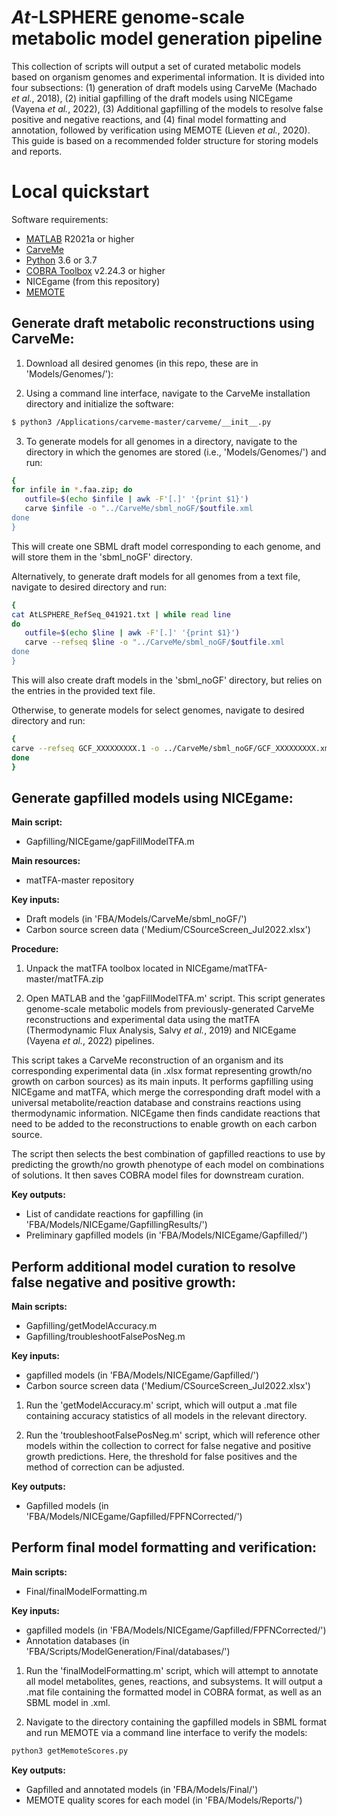 *At*-LSPHERE genome-scale metabolic model generation pipeline
========================

This collection of scripts will output a set of curated metabolic models based on organism genomes and experimental information. It is divided into four subsections: (1) generation of draft models using CarveMe (Machado *et al.*, 2018), (2) initial gapfilling of the draft models using NICEgame (Vayena *et al.*, 2022), (3) Additional gapfilling of the models to resolve false positive and negative reactions, and (4) final model formatting and annotation, followed by verification using MEMOTE (Lieven *et al.*, 2020). This guide is based on a recommended folder structure for storing models and reports.

# Local quickstart

Software requirements:
  * [MATLAB](https://www.mathworks.com/products/matlab.html) R2021a or higher
  * [CarveMe](https://carveme.readthedocs.io/en/latest/installation.html)
  * [Python](https://www.python.org) 3.6 or 3.7
  * [COBRA Toolbox](https://opencobra.github.io/cobratoolbox/stable/) v2.24.3 or higher
  * NICEgame (from this repository)
  * [MEMOTE](https://memote.readthedocs.io/en/latest/)

## Generate draft metabolic reconstructions using CarveMe:
1. Download all desired genomes (in this repo, these are in 'Models/Genomes/'):

2. Using a command line interface, navigate to the CarveMe installation directory and initialize the software:
  ```bash
  $ python3 /Applications/carveme-master/carveme/__init__.py
  ```

3. To generate models for all genomes in a directory, navigate to the directory in which the genomes are stored (i.e., 'Models/Genomes/') and run:
```bash
{
for infile in *.faa.zip; do
   outfile=$(echo $infile | awk -F'[.]' '{print $1}')
   carve $infile -o "../CarveMe/sbml_noGF/$outfile.xml
done
}
```
This will create one SBML draft model corresponding to each genome, and will store them in the 'sbml_noGF' directory.

 Alternatively, to generate draft models for all genomes from a text file, navigate to desired directory and run:
```bash
{
cat AtLSPHERE_RefSeq_041921.txt | while read line 
do
   outfile=$(echo $line | awk -F'[.]' '{print $1}')
   carve --refseq $line -o "../CarveMe/sbml_noGF/$outfile.xml
done
}
```
This will also create draft models in the 'sbml_noGF' directory, but relies on the entries in the provided text file.

 Otherwise, to generate models for select genomes, navigate to desired directory and run:
```bash
{
carve --refseq GCF_XXXXXXXXX.1 -o ../CarveMe/sbml_noGF/GCF_XXXXXXXXX.xml
done
}
```

## Generate gapfilled models using NICEgame:

**Main script:**
* Gapfilling/NICEgame/gapFillModelTFA.m

**Main resources:**
  * matTFA-master repository

**Key inputs:**
  * Draft models (in 'FBA/Models/CarveMe/sbml_noGF/')
  * Carbon source screen data ('Medium/CSourceScreen_Jul2022.xlsx')

**Procedure:**
1. Unpack the matTFA toolbox located in NICEgame/matTFA-master/matTFA.zip

2. Open MATLAB and the 'gapFillModelTFA.m' script. This script generates genome-scale metabolic models from previously-generated CarveMe reconstructions and experimental data using the matTFA (Thermodynamic Flux Analysis, Salvy *et al.*, 2019) and NICEgame (Vayena *et al.*, 2022) pipelines.

 This script takes a CarveMe reconstruction of an organism and its corresponding experimental data (in .xlsx format representing growth/no growth on carbon sources) as its main inputs. It performs gapfilling using NICEgame and matTFA, which merge the corresponding draft model with a universal metabolite/reaction database and constrains reactions using thermodynamic information. NICEgame then finds candidate reactions that need to be added to the reconstructions to enable growth on each carbon source.

 The script then selects the best combination of gapfilled reactions to use by predicting the growth/no growth phenotype of each model on combinations of solutions. It then saves COBRA model files for downstream curation.

**Key outputs:**
  * List of candidate reactions for gapfilling (in 'FBA/Models/NICEgame/GapfillingResults/')
  * Preliminary gapfilled models (in 'FBA/Models/NICEgame/Gapfilled/')

## Perform additional model curation to resolve false negative and positive growth:

**Main scripts:**
  * Gapfilling/getModelAccuracy.m
  * Gapfilling/troubleshootFalsePosNeg.m

**Key inputs:**
  * gapfilled models (in 'FBA/Models/NICEgame/Gapfilled/')
  * Carbon source screen data ('Medium/CSourceScreen_Jul2022.xlsx')

1. Run the 'getModelAccuracy.m' script, which will output a .mat file containing accuracy statistics of all models in the relevant directory.

2. Run the 'troubleshootFalsePosNeg.m' script, which will reference other models within the collection to correct for false negative and positive growth predictions. Here, the threshold for false positives and the method of correction can be adjusted.

**Key outputs:**
  * Gapfilled models (in 'FBA/Models/NICEgame/Gapfilled/FPFNCorrected/')

## Perform final model formatting and verification:

**Main scripts:**
  * Final/finalModelFormatting.m

**Key inputs:**
  * gapfilled models (in 'FBA/Models/NICEgame/Gapfilled/FPFNCorrected/')
  * Annotation databases (in 'FBA/Scripts/ModelGeneration/Final/databases/')

1. Run the 'finalModelFormatting.m' script, which will attempt to annotate all model metabolites, genes, reactions, and subsystems. It will output a .mat file containing the formatted model in COBRA format, as well as an SBML model in .xml.

2. Navigate to the directory containing the gapfilled models in SBML format and run MEMOTE via a command line interface to verify the models:
```bash
python3 getMemoteScores.py
```

**Key outputs:**
  * Gapfilled and annotated models (in 'FBA/Models/Final/')
  * MEMOTE quality scores for each model (in 'FBA/Models/Reports/')